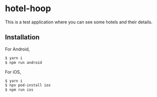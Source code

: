 # hotel-hoop

This is a test application where you can see some hotels and their details.

## Installation

For Android,

```bash
$ yarn i
$ npm run android
```

For iOS,

```bash
$ yarn i
$ npx pod-install ios
$ npm run ios
```
